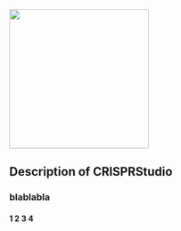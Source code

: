 <img src="https://github.com/moineaulab/CRISPRStudio/blob/master/CRISPRStudio_logo.png" width="250">

## Description of CRISPRStudio

### blablabla

#### 1 2 3 4

